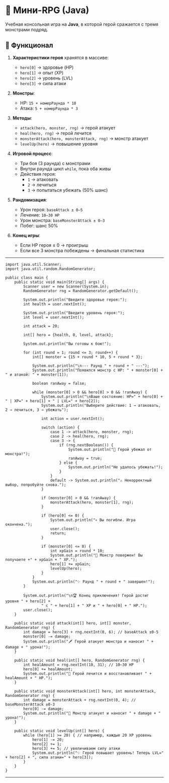 # 👾 Мини-RPG (Java)

Учебная консольная игра на **Java**, в которой герой сражается с тремя монстрами подряд.

## 🚀 Функционал
1. **Характеристики героя** хранятся в массиве:
   - `hero[0]` → здоровье (HP)  
   - `hero[1]` → опыт (XP)  
   - `hero[2]` → уровень (LVL)  
   - `hero[3]` → сила атаки  

2. **Монстры**:
   - HP: `15 + номерРаунда * 10`  
   - Атака: `5 + номерРаунда * 3`

3. **Методы**:
   - `attack(hero, monster, rng)` → герой атакует  
   - `heal(hero, rng)` → герой лечится  
   - `monsterAttack(hero, monsterAttack, rng)` → монстр атакует  
   - `levelUp(hero)` → повышение уровня  

4. **Игровой процесс**:
   - Три боя (3 раунда) с монстрами  
   - Внутри раунда цикл `while`, пока оба живы  
   - Действия героя:  
     - `1` → атаковать  
     - `2` → лечиться  
     - `3` → попытаться убежать (50% шанс)  

5. **Рандомизация**:
   - Урон героя: `baseAttack ± 0–5`  
   - Лечение: `10–30 HP`  
   - Урон монстра: `baseMonsterAttack ± 0–3`  
   - Побег: шанс 50%  

6. **Конец игры**:
   - Если HP героя ≤ 0 → проигрыш  
   - Если все 3 монстра побеждены → финальная статистика  

---

```
import java.util.Scanner;
import java.util.random.RandomGenerator;

public class main {
    public static void main(String[] args) {
        Scanner user = new Scanner(System.in);
        RandomGenerator rng = RandomGenerator.getDefault();

        System.out.println("Введите здоровье героя:");
        int health = user.nextInt();

        System.out.println("Введите уровень героя:");
        int level = user.nextInt();

        int attack = 20; 

        int[] hero = {health, 0, level, attack};

        System.out.println("Вы готовы к бою!");

        for (int round = 1; round <= 3; round++) {
            int[] monster = {15 + round * 10, 5 + round * 3};

            System.out.println("\n--- Раунд " + round + " ---");
            System.out.println("Появился монстр с HP: " + monster[0] + " и атакой: " + monster[1]);

            boolean ranAway = false;

            while (monster[0] > 0 && hero[0] > 0 && !ranAway) {
                System.out.println("\nВаше состояние: HP=" + hero[0] + " | XP=" + hero[1] + " | LVL=" + hero[2]);
                System.out.println("Выберите действие: 1 → атаковать, 2 → лечиться, 3 → убежать");

                int action = user.nextInt();

                switch (action) {
                    case 1 -> attack(hero, monster, rng);
                    case 2 -> heal(hero, rng);
                    case 3 -> {
                        if (rng.nextBoolean()) {
                            System.out.println("🏃 Герой убежал от монстра!");
                            ranAway = true;
                        } else {
                            System.out.println("Не удалось убежать!");
                        }
                    }
                    default -> System.out.println("⚠️ Некорректный выбор, попробуйте снова.");
                }

                if (monster[0] > 0 && !ranAway) {
                    monsterAttack(hero, monster[1], rng);
                }

                if (hero[0] <= 0) {
                    System.out.println("💀 Вы погибли. Игра окончена.");
                    user.close();
                    return;
                }

                if (monster[0] <= 0) {
                    int xpGain = round * 10;
                    System.out.println("🎉 Монстр повержен! Вы получаете +" + xpGain + " XP.");
                    hero[1] += xpGain;
                    levelUp(hero);
                }
            }
            System.out.println("✨ Раунд " + round + " завершен!");
        }

        System.out.println("\n🏆 Конец приключения! Герой достиг уровня " + hero[2] +
                " с " + hero[1] + " XP и " + hero[0] + " HP.");
        user.close();
    }

    public static void attack(int[] hero, int[] monster, RandomGenerator rng) {
        int damage = hero[3] + rng.nextInt(0, 6); // baseAttack ±0-5
        monster[0] -= damage;
        System.out.println("🗡️ Герой атакует монстра и наносит " + damage + " урона!");
    }

    public static void heal(int[] hero, RandomGenerator rng) {
        int healAmount = rng.nextInt(10, 31); // 10–30 HP
        hero[0] += healAmount;
        System.out.println("💊 Герой лечится и восстанавливает " + healAmount + " HP.");
    }

    public static void monsterAttack(int[] hero, int monsterAttack, RandomGenerator rng) {
        int damage = monsterAttack + rng.nextInt(0, 4); // baseMonsterAttack ±0-3
        hero[0] -= damage;
        System.out.println("👹 Монстр атакует и наносит " + damage + " урона!");
    }

    public static void levelUp(int[] hero) {
        while (hero[1] >= 20) { // например, каждые 20 XP уровень
            hero[1] -= 20;
            hero[2] += 1;
            hero[3] += 5; // увеличиваем силу атаки
            System.out.println("✨ Герой повышает уровень! Теперь LVL=" + hero[2] + ", сила атаки=" + hero[3]);
        }
    }
}

```

---
